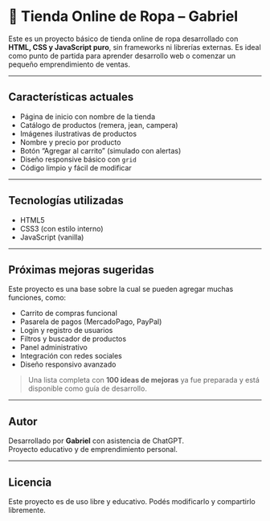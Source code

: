# 👕 Tienda Online de Ropa – Gabriel

Este es un proyecto básico de tienda online de ropa desarrollado con **HTML, CSS y JavaScript puro**, sin frameworks ni librerías externas. Es ideal como punto de partida para aprender desarrollo web o comenzar un pequeño emprendimiento de ventas.

---

## Características actuales

- Página de inicio con nombre de la tienda
- Catálogo de productos (remera, jean, campera)
- Imágenes ilustrativas de productos
- Nombre y precio por producto
- Botón “Agregar al carrito” (simulado con alertas)
- Diseño responsive básico con `grid`
- Código limpio y fácil de modificar

---

## Tecnologías utilizadas

- HTML5
- CSS3 (con estilo interno)
- JavaScript (vanilla)

---

## Próximas mejoras sugeridas

Este proyecto es una base sobre la cual se pueden agregar muchas funciones, como:

- Carrito de compras funcional
- Pasarela de pagos (MercadoPago, PayPal)
- Login y registro de usuarios
- Filtros y buscador de productos
- Panel administrativo
- Integración con redes sociales
- Diseño responsivo avanzado

> Una lista completa con **100 ideas de mejoras** ya fue preparada y está disponible como guía de desarrollo.

---

## Autor

Desarrollado por **Gabriel** con asistencia de ChatGPT.  
Proyecto educativo y de emprendimiento personal.

---

## Licencia

Este proyecto es de uso libre y educativo. Podés modificarlo y compartirlo libremente.

